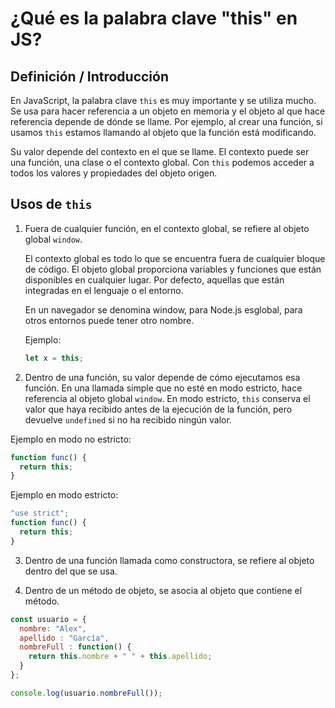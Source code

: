 # ¿Qué es la palabra clave "this" en JS?

## Definición / Introducción
En JavaScript, la palabra clave `this` es muy importante y se utiliza mucho. Se usa para hacer referencia a un objeto en memoria y el objeto al que hace referencia depende de dónde se llame. Por ejemplo, al crear una función, si usamos `this` estamos llamando al objeto que la función está modificando.

Su valor depende del contexto en el que se llame. El contexto puede ser una función, una clase o el contexto global. Con `this` podemos acceder a todos los valores y propiedades del objeto origen.

## Usos de `this`

1. Fuera de cualquier función, en el contexto global, se refiere al objeto global `window`.

    El contexto global es todo lo que se encuentra fuera de cualquier bloque de código. El objeto global proporciona variables y funciones que están disponibles en cualquier lugar. Por defecto, aquellas que están integradas en el lenguaje o el entorno.

    En un navegador se denomina window, para Node.js esglobal, para otros entornos puede tener otro nombre.

    Ejemplo:

    ```JavaScript
    let x = this;
    ```

2. Dentro de una función, su valor depende de cómo ejecutamos esa función. En una llamada simple que no esté en modo estricto, hace referencia al objeto global `window`. En modo estricto, `this` conserva el valor que haya recibido antes de la ejecución de la función, pero devuelve `undefined` si no ha recibido ningún valor.

Ejemplo en modo no estricto:

```JavaScript
function func() {
  return this;
}
```

Ejemplo en modo estricto:

```JavaScript
"use strict";
function func() {
  return this;
}
```

3. Dentro de una función llamada como constructora, se refiere al objeto dentro del que se usa.

4. Dentro de un método de objeto, se asocia al objeto que contiene el método.

```JavaScript
const usuario = {
  nombre: "Alex",
  apellido : "García",
  nombreFull : function() {
    return this.nombre + " " + this.apellido;
  }
};

console.log(usuario.nombreFull());
```
